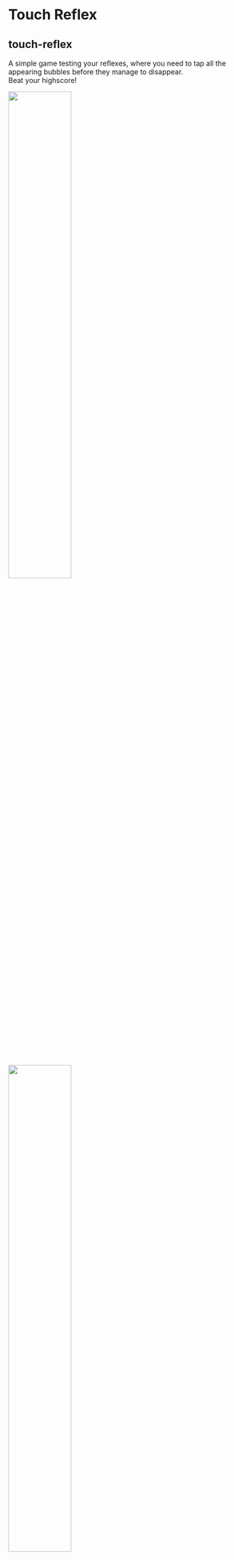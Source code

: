# Touch Reflex
## touch-reflex

A simple game testing your reflexes, where you need to tap all the appearing bubbles before they manage to disappear.  
Beat your highscore!

<img src="https://user-images.githubusercontent.com/32275577/197819927-c87c3c82-08cb-4c12-a0be-efd1b8ac3b02.png" width=50% height=50%>  

<img src="https://user-images.githubusercontent.com/32275577/197818218-307e9a67-bab0-4276-9cfd-404c068ade40.png" width=50% height=50%>  

<img src="https://user-images.githubusercontent.com/32275577/197818226-d973a383-8c6b-4f76-aa75-1c61c841902e.png" width=50% height=50%>  

<img src="https://user-images.githubusercontent.com/32275577/197818242-10793aa4-3eb1-4eb9-82b4-a2a48fa72db1.png" width=50% height=50%>  
